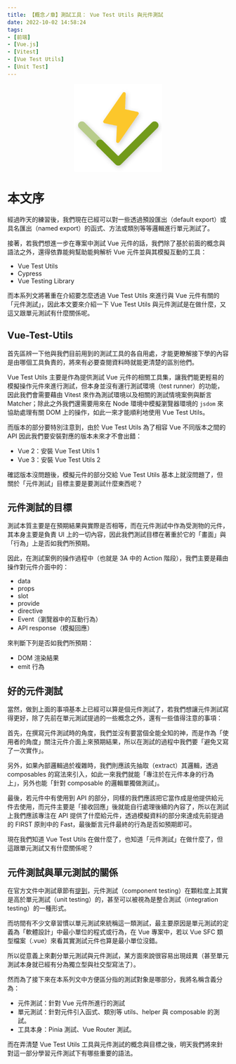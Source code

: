 ```yaml
---
title: 【概念ノ章】測試工具： Vue Test Utils 與元件測試
date: 2022-10-02 14:58:24
tags:
- [前端]
- [Vue.js]
- [Vitest]
- [Vue Test Utils]
- [Unit Test]
---
```


<div style="display:flex;justify-content:center;">
  <img style="object-fit:cover;" alt="vitest-logo" src='/images/vitest-logo.svg' width='200px' height='200px' />
</div>

# 本文序
經過昨天的練習後，我們現在已經可以對一些透過預設匯出（default export）或具名匯出（named export）的函式、方法或類別等等邏輯進行單元測試了。

接著，若我們想進一步在專案中測試 Vue 元件的話，我們除了基於前面的概念與語法之外，還得依靠能夠幫助能夠解析 Vue 元件並與其模擬互動的工具：

- Vue Test Utils
- Cypress
- Vue Testing Library

而本系列文將著重在介紹要怎麼透過 Vue Test Utils 來進行與 Vue 元件有關的「元件測試」，因此本文要來介紹一下 Vue Test Utils 與元件測試是在做什麼，又這又跟單元測試有什麼關係呢。

<!-- more -->

## Vue-Test-Utils

首先區辨一下他與我們目前用到的測試工具的各自用處，才能更瞭解接下學的內容是由哪個工具負責的，將來有必要查閱資料時就能更清楚的區別他們。

Vue Test Utils 主要是作為提供測試 Vue 元件的相關工具集，讓我們能更輕易的模擬操作元件來進行測試，但本身並沒有運行測試環境（test runner）的功能，因此我們會需要藉由 Vitest 來作為測試環境以及相關的測試情境案例與斷言 Matcher；除此之外我們還需要用來在 Node 環境中模擬瀏覽器環境的 `jsdom` 來協助處理有關 DOM 上的操作，如此一來才能順利地使用 Vue Test Utils。

而版本的部分要特別注意到，由於 Vue Test Utils 為了相容 Vue 不同版本之間的 API 因此我們要安裝對應的版本未來才不會出錯：
- Vue 2：安裝 Vue Test Utils 1
- Vue 3：安裝 Vue Test Utils 2

確認版本沒問題後，模擬元件的部分交給 Vue Test Utils 基本上就沒問題了，但關於「元件測試」目標主要是要測試什麼東西呢？

## 元件測試的目標

測試本質主要是在預期結果與實際是否相等，而在元件測試中作為受測物的元件，其本身主要是負責 UI 上的一切內容，因此我們測試目標在著重於它的「畫面」與「行為」上是否如我們所預期。

因此，在測試案例的操作過程中（也就是 3A 中的 Action 階段），我們主要是藉由操作對元件介面中的：

- data
- props
- slot
- provide
- directive
- Event（瀏覽器中的互動行為）
- API response（模擬回應）

來判斷下列是否如我們所預期：

- DOM 渲染結果
- emit 行為

## 好的元件測試

當然，做到上面的事項基本上已經可以算是個元件測試了，若我們想讓元件測試寫得更好，除了先前在單元測試提過的一些概念之外，還有一些值得注意的事項：

首先，在撰寫元件測試時的角度，我們並沒有要當個全能全知的神，而是作為「使用者的角度」關注元件介面上來預期結果，所以在測試的過程中我們要「避免又寫了一次實作」。

另外，如果內部邏輯過於複雜時，我們則應該先抽取（extract）其邏輯，透過 composables 的寫法來引入，如此一來我們就能「專注於在元件本身的行為上」，另外也能「針對 composable 的邏輯單獨做測試」。

最後，若元件中有使用到 API 的部分，同樣的我們應該把它當作成是他提供給元件去使用，而元件主要是「接收回應」後就能自行處理後續的內容了，所以在測試上我們應該專注在 API 提供了什麼給元件，透過模擬資料的部分來達成先前提過的 FIRST 原則中的 Fast，最後斷言元件最終的行為是否如預期即可。

現在我們知道 Vue Test Utils 在做什麼了，也知道「元件測試」在做什麼了，但這跟單元測試又有什麼關係呢？

## 元件測試與單元測試的關係

在官方文件中測試章節有[提到](https://vuejs.org/guide/scaling-up/testing.html#component-testing)，元件測試（component testing）在顆粒度上其實是高於單元測試（unit testing）的，甚至可以被視為是整合測試（integration testing）的一種形式。

而坊間有不少文章習慣以單元測試來統稱這一類測試，最主要原因是單元測試的定義為「軟體設計」中最小單位的程式或行為，在 Vue 專案中，若以 Vue SFC 類型檔案（.vue）來看其實測試元件也算是最小單位沒錯。

所以從意義上來劃分單元測試與元件測試，某方面來說很容易出現歧異（甚至單元測試本身就已經有分為獨立型與社交型寫法了）。

然而為了接下來在本系列文中方便區分指的測試對象是哪部分，我將名稱含義分為：
- 元件測試：針對 Vue 元件所進行的測試
- 單元測試：針對元件引入函式、類別等 utils、helper 與 composable 的測試。
- 工具本身：Pinia 測試、Vue Router 測試。

而在弄清楚 Vue Test Utils 工具與元件測試的概念與目標之後，明天我們將來針對這一部分學習元件測試下有哪些重要的語法。

